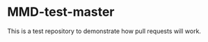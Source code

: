 MMD-test-master
===============
This is a test repository to demonstrate how pull requests will work.
